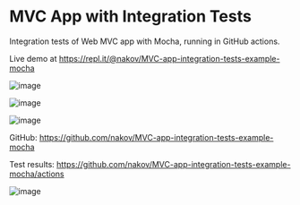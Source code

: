 # MVC App with Integration Tests

Integration tests of Web MVC app with Mocha, running in GitHub actions.

Live demo at https://repl.it/@nakov/MVC-app-integration-tests-example-mocha

![image](https://github.com/nakov/MVC-app-integration-tests-example-mocha/assets/1689586/a88437e9-a9cf-4397-a607-33ced1424529)

![image](https://github.com/nakov/MVC-app-integration-tests-example-mocha/assets/1689586/ae112233-36da-410d-9d0e-494476982646)

![image](https://github.com/nakov/MVC-app-integration-tests-example-mocha/assets/1689586/1728b5f2-6b90-49af-89ed-b1cb8ffb5890)

GitHub: https://github.com/nakov/MVC-app-integration-tests-example-mocha

Test results: https://github.com/nakov/MVC-app-integration-tests-example-mocha/actions

![image](https://github.com/nakov/MVC-app-integration-tests-example-mocha/assets/1689586/cfdb24bb-9c8b-4e21-a9d6-c870b6ca0c3a)
